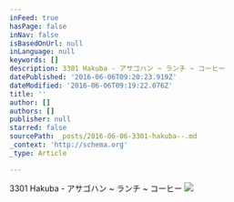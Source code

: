 ```yaml
---
inFeed: true
hasPage: false
inNav: false
isBasedOnUrl: null
inLanguage: null
keywords: []
description: 3301 Hakuba - アサゴハン ~ ランチ ~ コーヒー
datePublished: '2016-06-06T09:20:23.919Z'
dateModified: '2016-06-06T09:19:22.076Z'
title: ''
author: []
authors: []
publisher: null
starred: false
sourcePath: _posts/2016-06-06-3301-hakuba--.md
_context: 'http://schema.org'
_type: Article

---
```

3301 Hakuba - アサゴハン ~ ランチ ~ コーヒー
![](https://the-grid-user-content.s3-us-west-2.amazonaws.com/8b2c2de7-c1c5-4e1e-a787-a2c2f9e1bc7b.jpg)